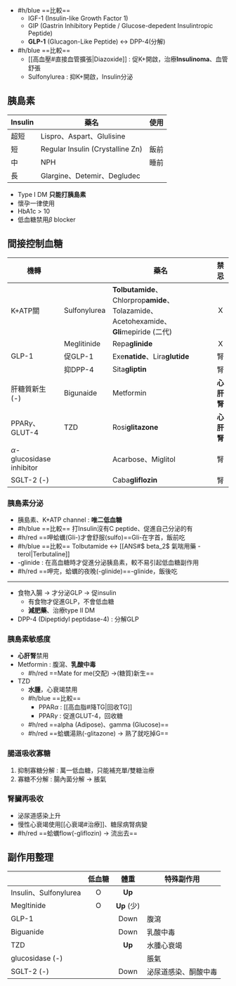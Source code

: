 - #h/blue ==比較==
	- IGF-1 (Insulin-like Growth Factor 1)
	- GIP (Gastrin Inhibitory Peptide / Glucose-depedent Insulintropic Peptide)
	- **GLP-1** (Glucagon-Like Peptide) <-> DPP-4(分解)
- #h/blue ==比較==
	- [[高血壓#直接血管擴張|Diazoxide]] : 促K+開啟，治療**Insulinoma**、血管舒張
	- Sulfonylurea : 抑K+開啟，Insulin分泌
## 胰島素
| Insulin | 藥名              | 使用 |
|---------|-------------------|------|
| 超短    | Lispro、Aspart、Glulisine    |      |
| 短      | Regular Insulin (Crystalline Zn)  | 飯前 |
| 中      | NPH               | 睡前 |
| 長      | Glargine、Detemir、Degludec |      |
- Type I DM **只能打胰島素**
- 懷孕一律使用
- HbA1c > 10
- 低血糖禁用$\beta$ blocker
## 間接控制血糖
| 機轉                  |              | 藥名                     | 禁忌   |
|-----------------------|--------------|--------------------------|:--------:|
| K+ATP關               | Sulfonylurea | **Tolbutamide**、Chlorprop**amide**、Tolazamide、Acetohexamide、**Gli**mepiride (二代) | X      |
|                       | Meglitinide  | Repa**glinide**              | X      |
| GLP-1                 | 促GLP-1      | Exe**natide**、Lira**glutide**   | 腎     |
|                       | 抑DPP-4      | Sita**gliptin**              | 腎     |
| 肝糖質新生 (-)         | Bigunaide    | Metformin                | **心肝腎** |
| PPAR$\gamma$、GLUT-4     | TZD          | Rosi**glitazone**             | **心肝腎** |
| $\alpha$-glucosidase inhibitor  |              | Acarbose、Miglitol           | 腎     |
| SGLT-2 (-)            |              | Caba**gliflozin**            | 腎     |
### 胰島素分泌
- 胰島素、K+ATP channel : **唯二低血糖**
- #h/blue ==比較== 打Insulin沒有C peptide、促進自己分泌的有
- #h/red ==呷蛤蠣(Gli-)才會舒服(sulfo)==Gli-在字首，飯前吃
- #h/blue ==比較== Tolbutamide <-> [[ANS#$ beta_2$ 氣喘用藥 -terol|Terbutaline]]
- -glinide : 在高血糖時才促進分泌胰島素，較不易引起低血糖副作用
- #h/red ==呷完，蛤蠣的夜晚(-glinide)==-glinide，飯後吃
***
- 食物入腸 -> 才分泌GLP -> 促insulin
	- 有食物才促進GLP，不會低血糖
	- **減肥藥**、治療type II DM
- DPP-4 (Dipeptidyl peptidase-4) : 分解GLP
### 胰島素敏感度
- **心肝腎**禁用
- Metformin : 腹瀉、**乳酸中毒**
	- #h/red  ==Mate for me(交配) ->(糖質)新生== 
- TZD
	- **水腫**，心衰竭禁用
	- #h/blue ==比較==
		- PPAR$\alpha$ : [[高血脂#降TG|回收TG]]
		- PPAR$\gamma$ : 促進GLUT-4，回收糖
	- #h/red ==alpha (Adipose)、gamma (Glucose)==
	- #h/red ==蛤蠣湯熟(-glitazone) -> 熟了就吃掉G==
### 腸道吸收寡糖
1. 抑制寡糖分解 : 萬一低血糖，只能補充單/雙糖治療
2. 寡糖不分解 : 腸內菌分解 -> 脹氣
### 腎臟再吸收
- 泌尿道感染上升
- 慢性心衰竭使用[[心衰竭#治療]]、糖尿病腎病變
- #h/red ==蛤蠣flow(-gliflozin) -> 流出去==
## 副作用整理
|                       | 低血糖 | 體重    | 特殊副作用           |
|-----------------------|:--------:|:---------:|----------------------|
| Insulin、Sulfonylurea | O      | **Up**      |                      |
| Megltinide            | O      | **Up** (少) |                      |
| GLP-1                 |        | Down    | 腹瀉                |
| Biguanide             |        | Down    | 乳酸中毒             |
| TZD                   |        | **Up**      | 水腫心衰竭           |
| glucosidase   (-)     |        |         | 脹氣                 |
| SGLT-2 (-)            |        | Down    | 泌尿道感染、酮酸中毒 |
